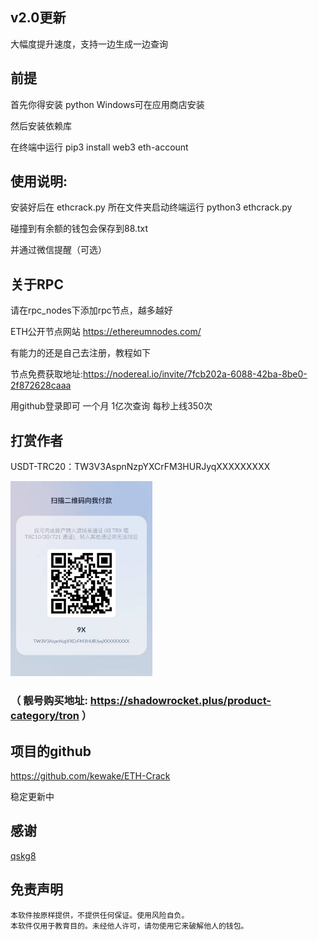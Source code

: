 ## v2.0更新

大幅度提升速度，支持一边生成一边查询

##  前提

首先你得安装 python Windows可在应用商店安装
 
然后安装依赖库

在终端中运行 pip3 install web3 eth-account


## 使用说明:

安装好后在 ethcrack.py 所在文件夹启动终端运行 python3 ethcrack.py

碰撞到有余额的钱包会保存到88.txt

并通过微信提醒（可选）

##  关于RPC

请在rpc_nodes下添加rpc节点，越多越好

ETH公开节点网站 https://ethereumnodes.com/

有能力的还是自己去注册，教程如下

节点免费获取地址:https://nodereal.io/invite/7fcb202a-6088-42ba-8be0-2f872628caaa

用github登录即可 一个月 1亿次查询 每秒上线350次

##  打赏作者

USDT-TRC20：TW3V3AspnNzpYXCrFM3HURJyqXXXXXXXXX

<img src="https://raw.githubusercontent.com/kewake/ETH-Crack/main/9X.png" width="45%">

### （ 靓号购买地址: https://shadowrocket.plus/product-category/tron ）
##  项目的github

https://github.com/kewake/ETH-Crack

稳定更新中

## 感谢

[qskg8](https://github.com/qskg8/) 

## 免责声明

    本软件按原样提供，不提供任何保证。使用风险自负。
    本软件仅用于教育目的。未经他人许可，请勿使用它来破解他人的钱包。
